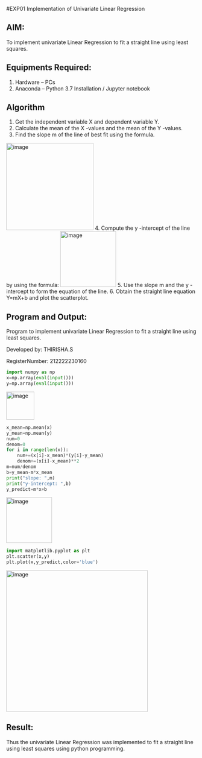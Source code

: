 #EXP01 Implementation of Univariate Linear Regression
## AIM:
To implement univariate Linear Regression to fit a straight line using least squares.

## Equipments Required:
1. Hardware – PCs
2. Anaconda – Python 3.7 Installation / Jupyter notebook

## Algorithm
1. Get the independent variable X and dependent variable Y.
2. Calculate the mean of the X -values and the mean of the Y -values.
3. Find the slope m of the line of best fit using the formula. 
<img width="231" alt="image" src="https://user-images.githubusercontent.com/93026020/192078527-b3b5ee3e-992f-46c4-865b-3b7ce4ac54ad.png">
4. Compute the y -intercept of the line by using the formula:
<img width="148" alt="image" src="https://user-images.githubusercontent.com/93026020/192078545-79d70b90-7e9d-4b85-9f8b-9d7548a4c5a4.png">
5. Use the slope m and the y -intercept to form the equation of the line.
6. Obtain the straight line equation Y=mX+b and plot the scatterplot.

## Program and Output:

Program to implement univariate Linear Regression to fit a straight line using least squares.

Developed by: THIRISHA.S

RegisterNumber: 212222230160

```python
import numpy as np
x=np.array(eval(input()))
y=np.array(eval(input()))
```

<img width="74" alt="image" src="https://github.com/TejaswiniGugananthan/Find-the-best-fit-line-using-Least-Squares-Method/assets/121222763/354fa063-e650-4eb0-9662-aafe6424bf16">

```python
x_mean=np.mean(x)
y_mean=np.mean(y)
num=0
denom=0
for i in range(len(x)):
    num+=(x[i]-x_mean)*(y[i]-y_mean)
    denom+=(x[i]-x_mean)**2
m=num/denom
b=y_mean-m*x_mean
print("slope: ",m)
print("y-intercept: ",b)
y_predict=m*x+b
```

<img width="121" alt="image" src="https://github.com/TejaswiniGugananthan/Find-the-best-fit-line-using-Least-Squares-Method/assets/121222763/902bad3d-6574-4fec-b830-89c76b8999d6">

```python
import matplotlib.pyplot as plt
plt.scatter(x,y)
plt.plot(x,y_predict,color='blue')
```

<img width="375" alt="image" src="https://github.com/TejaswiniGugananthan/Find-the-best-fit-line-using-Least-Squares-Method/assets/121222763/bdba84f4-f681-4c91-8a07-4d1c9febea8c">



## Result:
Thus the univariate Linear Regression was implemented to fit a straight line using least squares using python programming.
